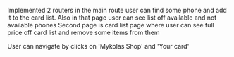 Implemented 2 routers in the main route user can find some phone and add it to the 
card list. Also in that page user can see list off available and not available phones
Second page is card list page where user can see full price off card list and remove some items from them

User can navigate by clicks on 'Mykolas Shop' and 'Your card'